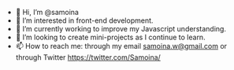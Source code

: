- 👋 Hi, I’m @samoina
- 👀 I’m interested in front-end development.
- 🌱 I’m currently working to improve my Javascript understanding.
- 💞️ I’m looking to create mini-projects as I continue to learn.
- 📫 How to reach me: through my email samoina.w@gmail.com or through Twitter https://twitter.com/Samoina/

<!---
samoina/samoina is a ✨ special ✨ repository because its `README.md` (this file) appears on your GitHub profile.
You can click the Preview link to take a look at your changes.
--->
